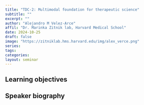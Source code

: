 ```yaml
---
title: "TDC-2: Multimodal foundation for therapeutic science"
subtitle: ""
excerpt: ""
author: "Alejandro M Velez-Arce"
affil: "Dr. Marinka Zitnik lab, Harvard Medical School"
date: 2024-10-25
draft: false
image: "https://zitniklab.hms.harvard.edu/img/alex_verce.png"
series:
tags:
categories:
layout: seminar
---
```


## Learning objectives


## Speaker biography

